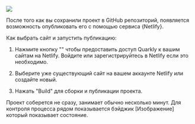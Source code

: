 ![](https://uploads.quarkly.io/landing/docs-interface-context-menu.png)

После того как вы сохранили проект в GitHub репозиторий, появляется возможность опубликовать его с помощью сервиса {Netlify}.

Как выбрать сайт и запустить публикацию:

1.  Нажмите кнопку "" чтобы предоставить доступ Quarkly к вашим сайтам на Netlify. Войдите или зарегистрируйтесь в Netlify если это необходимо.
    
2.  Выберите уже существующий сайт на вашем аккаунте Netlify или создайте новый.
    
3.  Нажать "Build" для сборки и публикации проекта.
    

Проект соберется не сразу, занимает обычно несколько минут. Для контроля процесса рядом показывается бэйджик \[Изображение\] который показывает состояние.